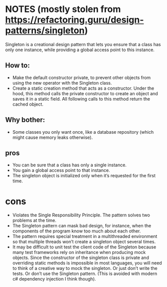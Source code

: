 # NOTES (mostly stolen from https://refactoring.guru/design-patterns/singleton)

Singleton is a creational design pattern that lets you ensure that a class has only one instance, while providing a global access point to this instance.

## How to: 
- Make the default constructor private, to prevent other objects from using the new operator with the Singleton class.
- Create a static creation method that acts as a constructor. Under the hood, this method calls the private constructor to create an object and saves it in a static field. All following calls to this method return the cached object.

## Why bother: 
- Some classes you only want once, like a database repository (which might cause memory leaks otherwise).

## pros
- You can be sure that a class has only a single instance.
- You gain a global access point to that instance.
- The singleton object is initialized only when it’s requested for the first time.

# cons
- Violates the Single Responsibility Principle. The pattern solves two problems at the time.
- The Singleton pattern can mask bad design, for instance, when the components of the program know too much about each other.
- The pattern requires special treatment in a multithreaded environment so that multiple threads won’t create a singleton object several times.
- It may be difficult to unit test the client code of the Singleton because many test frameworks rely on inheritance when producing mock objects. Since the constructor of the singleton class is private and overriding static methods is impossible in most languages, you will need to think of a creative way to mock the singleton. Or just don’t write the tests. Or don’t use the Singleton pattern. (This is avoided with modern c# dependency injection I think though).
